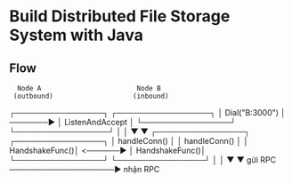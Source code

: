 # Build Distributed File Storage System with Java

## Flow

      Node A                        Node B
     (outbound)                    (inbound)
┌────────────────┐          ┌─────────────────┐
│ Dial("B:3000") │ ───────▶ │ ListenAndAccept │
└────────────────┘          └─────────────────┘
       │                            │
       ▼                            ▼
┌────────────────┐          ┌────────────────┐
│ handleConn()   │          │ handleConn()   │
│ HandshakeFunc()│ <──────▶ │ HandshakeFunc()│
└────────────────┘          └────────────────┘
       │                           │
       ▼                           ▼
    gửi RPC  ───────────────────▶ nhận RPC


